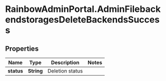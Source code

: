 # RainbowAdminPortal.AdminFilebackendstoragesDeleteBackendsSuccess

## Properties

Name | Type | Description | Notes
------------ | ------------- | ------------- | -------------
**status** | **String** | Deletion status | 



